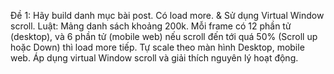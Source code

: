 Đề 1: Hãy build danh mục bài post. Có load more. & Sử dụng Virtual Window scroll.
Luật:
Mảng danh sách khoảng 200k.
Mỗi frame có 12 phần tử (desktop), và 6 phần tử (mobile web) nếu scroll đến tới quá 50% (Scroll up hoặc Down) thì load more tiếp.
Tự scale theo màn hình Desktop, mobile web.
Áp dụng virtual Window scroll và giải thích nguyên lý hoạt động.
